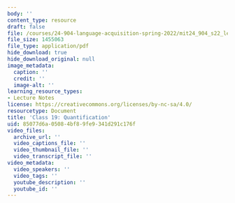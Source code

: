 ```yaml
---
body: ''
content_type: resource
draft: false
file: /courses/24-904-language-acquisition-spring-2022/mit24_904_s22_lec19.pdf
file_size: 1455063
file_type: application/pdf
hide_download: true
hide_download_original: null
image_metadata:
  caption: ''
  credit: ''
  image-alt: ''
learning_resource_types:
- Lecture Notes
license: https://creativecommons.org/licenses/by-nc-sa/4.0/
resourcetype: Document
title: 'Class 19: Quantification'
uid: 85077d6a-0508-4bf8-9fe9-341d291c176f
video_files:
  archive_url: ''
  video_captions_file: ''
  video_thumbnail_file: ''
  video_transcript_file: ''
video_metadata:
  video_speakers: ''
  video_tags: ''
  youtube_description: ''
  youtube_id: ''
---
```

